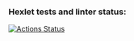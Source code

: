 ### Hexlet tests and linter status:
[![Actions Status](https://github.com/Ydggs/python-project-lvl1/workflows/hexlet-check/badge.svg)](https://github.com/Ydggs/python-project-lvl1/actions)